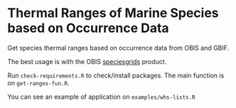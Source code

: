 # Thermal Ranges of Marine Species based on Occurrence Data

Get species thermal ranges based on occurrence data from OBIS and GBIF.

The best usage is with the OBIS [speciesgrids](https://github.com/iobis/speciesgrids) product.

Run `check-requirements.R` to check/install packages. The main function is on `get-ranges-fun.R`.

You can see an example of application on `examples/whs-lists.R`